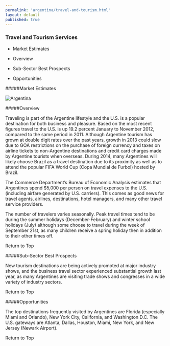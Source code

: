 ```yaml
--- 
permalink: 'argentina/travel-and-tourism.html' 
layout: default
published: true 
---
```

<h3 id="travel-and-tourism">Travel and Tourism Services</h3>



* Market Estimates

* Overview

* Sub-Sector Best Prospects

* Opportunities



#####Market Estimates



![Argentina](../images/travel-market-estimates.png)



#####Overview



Traveling is part of the Argentine lifestyle and the U.S. is a popular destination for both business and pleasure. Based on the most recent figures travel to the U.S. is up 19.2 percent January to November 2012, compared to the same period in 2011. Although Argentine tourism has grown at double digit rates over the past years, growth in 2013 could slow due to GOA restrictions on the purchase of foreign currency and taxes on airline tickets to non-Argentine destinations and credit card charges made by Argentine tourists when overseas. During 2014, many Argentines will likely choose Brazil as a travel destination due to its proximity as well as to attend the popular FIFA World Cup (Copa Mundial de Furbol) hosted by Brazil.





The Commerce Department’s Bureau of Economic Analysis estimates that Argentines spend $5,000 per person on travel expenses to the U.S. (including airfare generated by U.S. carriers). This comes as good news for travel agents, airlines, destinations, hotel managers, and many other travel service providers.



The number of travelers varies seasonally. Peak travel times tend to be during the summer holidays (December-February) and winter school holidays (July) although some choose to travel during the week of September 21st, as many children receive a spring holiday then in addition to their other times off.



Return to Top



#####Sub-Sector Best Prospects



New tourism destinations are being actively promoted at major industry shows, and the business travel sector experienced substantial growth last year, as many Argentines are visiting trade shows and congresses in a wide variety of industry sectors.



Return to Top



#####Opportunities



The top destinations frequently visited by Argentines are Florida (especially Miami and Orlando), New York City, California, and Washington D.C. The U.S. gateways are Atlanta, Dallas, Houston, Miami, New York, and New Jersey (Newark Airport).



Return to Top



